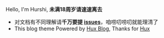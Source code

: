 Hello, I'm Hurshi, **未满18周岁请速速离去**

* 对文档有不同理解请**千万要提 [issues](https://github.com/hurshi/hurshi.github.io/issues)**，咱唠叨唠叨就能理清了
* This blog theme Powered by [Hux Blog](http://huangxuan.me/), Thanks for [Hux](https://github.com/Huxpro/huxpro.github.io)
